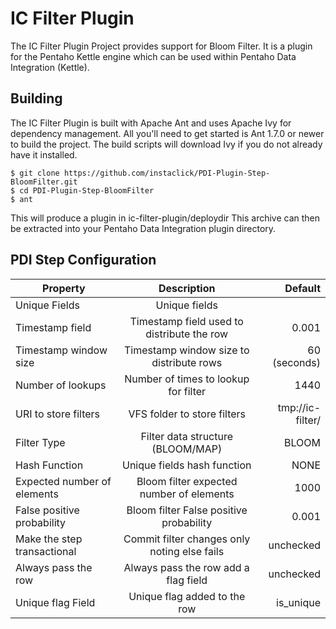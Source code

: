IC Filter Plugin
=================

The IC Filter Plugin Project provides support for Bloom Filter. 
It is a plugin for the Pentaho Kettle engine which can be used within Pentaho Data Integration (Kettle).

Building
--------
The IC Filter Plugin is built with Apache Ant and uses Apache Ivy for dependency management. 
All you'll need to get started is Ant 1.7.0 or newer to build the project. 
The build scripts will download Ivy if you do not already have it installed.

    $ git clone https://github.com/instaclick/PDI-Plugin-Step-BloomFilter.git
    $ cd PDI-Plugin-Step-BloomFilter
    $ ant

This will produce a plugin in ic-filter-plugin/deploydir This archive can then be extracted into your Pentaho Data Integration plugin directory.



PDI Step Configuration
-----------------------

| Property                          | Description                                   | Default           |
| ----------------------------------|:---------------------------------------------:|------------------:|
| Unique Fields                     | Unique fields                                 |                   |
| Timestamp field                   | Timestamp field used to distribute the row    | 0.001             |
| Timestamp window size             | Timestamp window size to distribute rows      | 60 (seconds)      |
| Number of lookups                 | Number of times to lookup for filter          | 1440              |
| URI to store filters              | VFS folder to store filters                   | tmp://ic-filter/  |
| Filter Type                       | Filter data structure (BLOOM/MAP)             | BLOOM             |
| Hash Function                     | Unique fields hash function                   | NONE              |
| Expected number of elements       | Bloom filter expected number of elements      | 1000              |
| False positive probability        | Bloom filter False positive probability       | 0.001             |
| Make the step transactional       | Commit filter changes only noting else fails  | unchecked         |
| Always pass the row               | Always pass the row add a flag field          | unchecked         |
| Unique flag Field                 | Unique flag added to the row                  | is_unique         |
